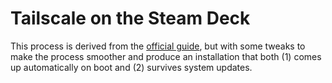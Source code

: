 # Tailscale on the Steam Deck

This process is derived from the
[official guide](https://tailscale.com/blog/steam-deck/), but with some tweaks
to make the process smoother and produce an installation that both (1) comes up
automatically on boot and (2) survives system updates.
